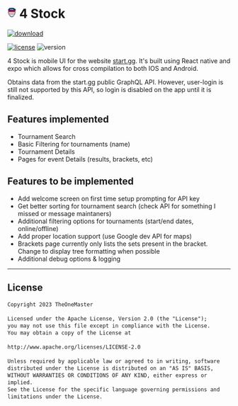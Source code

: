 # ![app-icon](.github/gen.png) 4 Stock

[![download](https://img.shields.io/github/downloads/TheOneMaster/startggapp/total?color=blue&style=for-the-badge)](https://github.com/TheOneMaster/StartGGApp/releases/latest)


[![license](https://img.shields.io/github/license/TheOneMaster/StartGGApp)](./LICENSE)
![version](https://img.shields.io/github/v/release/TheOneMaster/startggapp)

4 Stock is mobile UI for the website [start.gg](https://www.start.gg/). It's built using React native and expo which allows for cross compilation to both IOS and Android.

Obtains data from the start.gg public GraphQL API. However, user-login is still not supported by this API, so login is disabled on the app until it is finalized.

## Features implemented

- Tournament Search
- Basic Filtering for tournaments (name)
- Tournament Details
- Pages for event Details (results, brackets, etc)

## Features to be implemented

- Add welcome screen on first time setup prompting for API key
- Get better sorting for tournament search (check API for something I missed or message maintaners)
- Additional filtering options for tournaments (start/end dates, online/offline)
- Add proper location support (use Google dev API for maps)
- Brackets page currently only lists the sets present in the bracket. Change to display tree formatting when possible
- Additional debug options & logging

---

## License

    Copyright 2023 TheOneMaster

    Licensed under the Apache License, Version 2.0 (the "License");
    you may not use this file except in compliance with the License.
    You may obtain a copy of the License at

    http://www.apache.org/licenses/LICENSE-2.0

    Unless required by applicable law or agreed to in writing, software
    distributed under the License is distributed on an "AS IS" BASIS,
    WITHOUT WARRANTIES OR CONDITIONS OF ANY KIND, either express or implied.
    See the License for the specific language governing permissions and
    limitations under the License.
